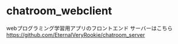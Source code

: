 # chatroom_webclient
webプログラミング学習用アプリのフロントエンド
サーバーはこちら
https://github.com/EternalVeryRookie/chatroom_server
